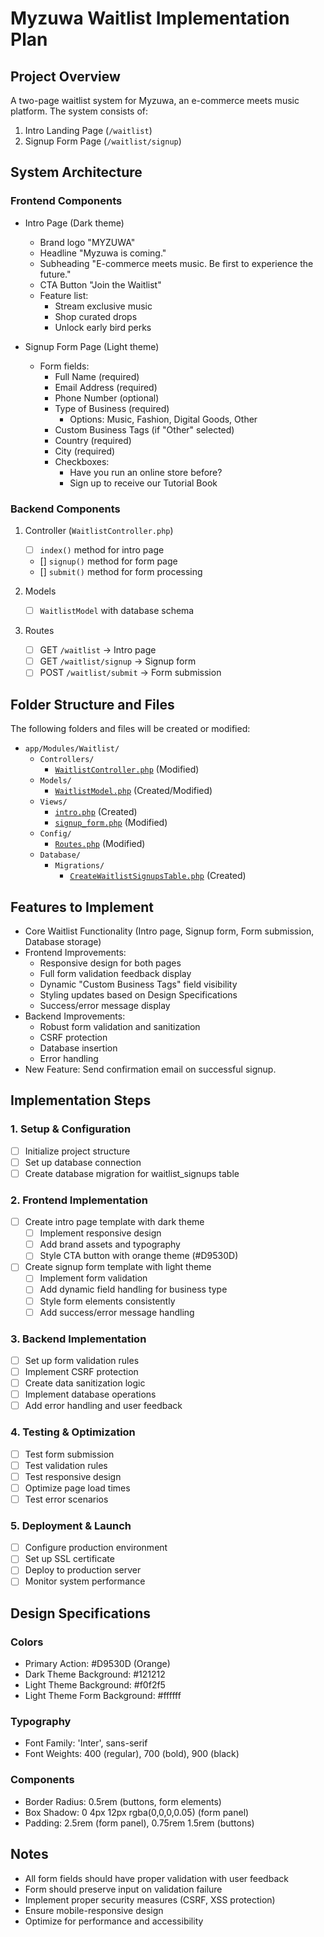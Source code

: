 # Myzuwa Waitlist Implementation Plan

## Project Overview
A two-page waitlist system for Myzuwa, an e-commerce meets music platform. The system consists of:
1. Intro Landing Page (`/waitlist`)
2. Signup Form Page (`/waitlist/signup`)

## System Architecture

### Frontend Components
- Intro Page (Dark theme)
  - Brand logo "MYZUWA"
  - Headline "Myzuwa is coming."
  - Subheading "E-commerce meets music. Be first to experience the future."
  - CTA Button "Join the Waitlist"
  - Feature list:
    - Stream exclusive music
    - Shop curated drops
    - Unlock early bird perks

- Signup Form Page (Light theme)
  - Form fields:
    - Full Name (required)
    - Email Address (required)
    - Phone Number (optional)
    - Type of Business (required)
      - Options: Music, Fashion, Digital Goods, Other
    - Custom Business Tags (if "Other" selected)
    - Country (required)
    - City (required)
    - Checkboxes:
      - Have you run an online store before?
      - Sign up to receive our Tutorial Book

### Backend Components

1. Controller (`WaitlistController.php`)
   - [ ] `index()` method for intro page
   - [] `signup()` method for form page
   - [] `submit()` method for form processing

2. Models
   - [ ] `WaitlistModel` with database schema

3. Routes
   - [ ] GET `/waitlist` → Intro page
   - [ ] GET `/waitlist/signup` → Signup form
   - [ ] POST `/waitlist/submit` → Form submission

## Folder Structure and Files

The following folders and files will be created or modified:

- `app/Modules/Waitlist/`
  - `Controllers/`
    - [`WaitlistController.php`](app/Modules/Waitlist/Controllers/WaitlistController.php) (Modified)
  - `Models/`
    - [`WaitlistModel.php`](app/Modules/Waitlist/Models/WaitlistModel.php) (Created/Modified)
  - `Views/`
    - [`intro.php`](app/Modules/Waitlist/Views/intro.php) (Created)
    - [`signup_form.php`](app/Modules/Waitlist/Views/signup_form.php) (Modified)
  - `Config/`
    - [`Routes.php`](app/Modules/Waitlist/Config/Routes.php) (Modified)
  - `Database/`
    - `Migrations/`
      - [`CreateWaitlistSignupsTable.php`](app/Modules/Waitlist/Database/Migrations/CreateWaitlistSignupsTable.php) (Created)

## Features to Implement

*   Core Waitlist Functionality (Intro page, Signup form, Form submission, Database storage)
*   Frontend Improvements:
    *   Responsive design for both pages
    *   Full form validation feedback display
    *   Dynamic "Custom Business Tags" field visibility
    *   Styling updates based on Design Specifications
    *   Success/error message display
*   Backend Improvements:
    *   Robust form validation and sanitization
    *   CSRF protection
    *   Database insertion
    *   Error handling
*   New Feature: Send confirmation email on successful signup.

## Implementation Steps

### 1. Setup & Configuration
- [ ] Initialize project structure
- [ ] Set up database connection
- [ ] Create database migration for waitlist_signups table

### 2. Frontend Implementation
- [ ] Create intro page template with dark theme
  - [ ] Implement responsive design
  - [ ] Add brand assets and typography
  - [ ] Style CTA button with orange theme (#D9530D)

- [ ] Create signup form template with light theme
  - [ ] Implement form validation
  - [ ] Add dynamic field handling for business type
  - [ ] Style form elements consistently
  - [ ] Add success/error message handling

### 3. Backend Implementation
- [ ] Set up form validation rules
- [ ] Implement CSRF protection
- [ ] Create data sanitization logic
- [ ] Implement database operations
- [ ] Add error handling and user feedback

### 4. Testing & Optimization
- [ ] Test form submission
- [ ] Test validation rules
- [ ] Test responsive design
- [ ] Optimize page load times
- [ ] Test error scenarios

### 5. Deployment & Launch
- [ ] Configure production environment
- [ ] Set up SSL certificate
- [ ] Deploy to production server
- [ ] Monitor system performance

## Design Specifications

### Colors
- Primary Action: #D9530D (Orange)
- Dark Theme Background: #121212
- Light Theme Background: #f0f2f5
- Light Theme Form Background: #ffffff

### Typography
- Font Family: 'Inter', sans-serif
- Font Weights: 400 (regular), 700 (bold), 900 (black)

### Components
- Border Radius: 0.5rem (buttons, form elements)
- Box Shadow: 0 4px 12px rgba(0,0,0,0.05) (form panel)
- Padding: 2.5rem (form panel), 0.75rem 1.5rem (buttons)

## Notes
- All form fields should have proper validation with user feedback
- Form should preserve input on validation failure
- Implement proper security measures (CSRF, XSS protection)
- Ensure mobile-responsive design
- Optimize for performance and accessibility
